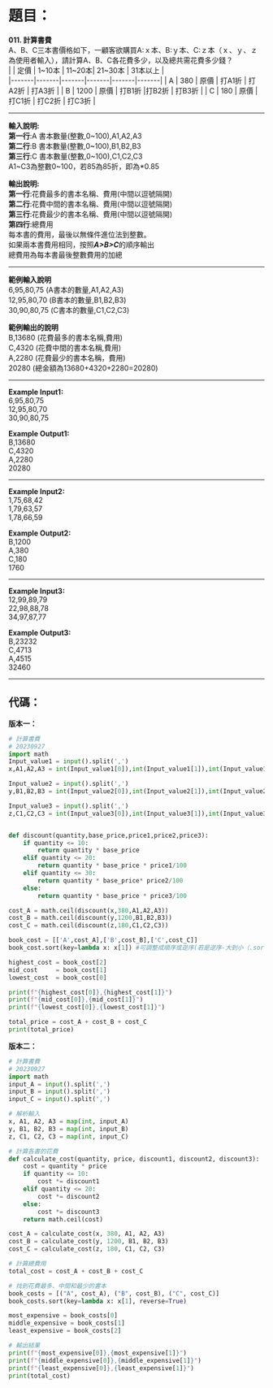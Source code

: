 # 題目：
**011. 計算書費**  
A、B、C三本書價格如下，一顧客欲購買A:ｘ本、B:ｙ本、C:ｚ本（ｘ、ｙ、ｚ為使用者輸入），請計算A、B、C各花費多少，以及總共需花費多少錢？  
|   | 定價 | 1~10本 | 11~20本| 21~30本 | 31本以上 |  
|-------|-------|-------|-------|-------|-------|
| A |  380 | 原價 | 打A1折 | 打A2折 | 打A3折 |
| B | 1200 | 原價 | 打B1折 |打B2折 | 打B3折 |
| C |  180 | 原價 | 打C1折 | 打C2折 | 打C3折 |

-----------------------------------------------------------------------------------------
**輸入說明:**  
**第一行**:A 書本數量(整數,0~100),A1,A2,A3  
**第二行**:B 書本數量(整數,0~100),B1,B2,B3  
**第三行**:C 書本數量(整數,0~100),C1,C2,C3  
A1~C3為整數0~100，若85為85折，即為*0.85   

**輸出說明:**   
**第一行**:花費最多的書本名稱、費用(中間以逗號隔開)  
**第二行**:花費中間的書本名稱、費用(中間以逗號隔開)  
**第三行**:花費最少的書本名稱、費用(中間以逗號隔開)  
**第四行**:總費用  
每本書的費用，最後以無條件進位法到整數。  
如果兩本書費用相同，按照***A>B>C***的順序輸出  
總費用為每本書最後整數費用的加總  

-----------------------------------------------------------------------------------------
**範例輸入說明**  
6,95,80,75 (A書本的數量,A1,A2,A3)  
12,95,80,70 (B書本的數量,B1,B2,B3)  
30,90,80,75 (C書本的數量,C1,C2,C3)  

**範例輸出的說明**  
B,13680 (花費最多的書本名稱,費用)  
C,4320 (花費中間的書本名稱,費用)  
A,2280 (花費最少的書本名稱，費用)  
20280 (總金額為13680+4320+2280=20280)  

-----------------------------------------------------------------------------------------
**Example Input1:**  
6,95,80,75  
12,95,80,70  
30,90,80,75  

**Example Output1:**  
B,13680  
C,4320  
A,2280  
20280  

---------------------------------------------------------------------------------------------------------------
**Example Input2:**  
1,75,68,42  
1,79,63,57  
1,78,66,59  

**Example Output2:**  
B,1200  
A,380  
C,180  
1760  

-------------------------------------------------------------------------------------------
**Example Input3:**  
12,99,89,79  
22,98,88,78  
34,97,87,77  

**Example Output3:**  
B,23232  
C,4713  
A,4515  
32460  

----
## 代碼：  
**版本一：**  
```python 
# 計算書費
# 20230927
import math
Input_value1 = input().split(',')
x,A1,A2,A3 = int(Input_value1[0]),int(Input_value1[1]),int(Input_value1[2]),int(Input_value1[3])

Input_value2 = input().split(',')
y,B1,B2,B3 = int(Input_value2[0]),int(Input_value2[1]),int(Input_value2[2]),int(Input_value2[3])

Input_value3 = input().split(',')
z,C1,C2,C3 = int(Input_value3[0]),int(Input_value3[1]),int(Input_value3[2]),int(Input_value3[3])


def discount(quantity,base_price,price1,price2,price3):
    if quantity <= 10:
        return quantity * base_price
    elif quantity <= 20:
        return quantity * base_price * price1/100
    elif quantity <= 30:
        return quantity * base_price* price2/100
    else:
        return quantity * base_price * price3/100

cost_A = math.ceil(discount(x,380,A1,A2,A3))
cost_B = math.ceil(discount(y,1200,B1,B2,B3))
cost_C = math.ceil(discount(z,180,C1,C2,C3))

book_cost = [['A',cost_A],['B',cost_B],['C',cost_C]]
book_cost.sort(key=lambda x: x[1]) #可調整成順序或逆序(若是逆序-大到小（.sort(key=lambda x: -x[1])）)

highest_cost = book_cost[2]
mid_cost     = book_cost[1]
lowest_cost  = book_cost[0]

print(f"{highest_cost[0]},{highest_cost[1]}")
print(f"{mid_cost[0]},{mid_cost[1]}")
print(f"{lowest_cost[0]},{lowest_cost[1]}")

total_price = cost_A + cost_B + cost_C
print(total_price)
```

**版本二：**  
```python
# 計算書費
# 20230927
import math
input_A = input().split(',')
input_B = input().split(',')
input_C = input().split(',')

# 解析輸入
x, A1, A2, A3 = map(int, input_A)
y, B1, B2, B3 = map(int, input_B)
z, C1, C2, C3 = map(int, input_C)

# 計算各書的花費
def calculate_cost(quantity, price, discount1, discount2, discount3):
    cost = quantity * price
    if quantity <= 10:
        cost *= discount1
    elif quantity <= 20:
        cost *= discount2
    else:
        cost *= discount3
    return math.ceil(cost)

cost_A = calculate_cost(x, 380, A1, A2, A3)
cost_B = calculate_cost(y, 1200, B1, B2, B3)
cost_C = calculate_cost(z, 180, C1, C2, C3)

# 計算總費用
total_cost = cost_A + cost_B + cost_C

# 找到花費最多、中間和最少的書本
book_costs = [("A", cost_A), ("B", cost_B), ("C", cost_C)]
book_costs.sort(key=lambda x: x[1], reverse=True)

most_expensive = book_costs[0]
middle_expensive = book_costs[1]
least_expensive = book_costs[2]

# 輸出結果
print(f"{most_expensive[0]},{most_expensive[1]}")
print(f"{middle_expensive[0]},{middle_expensive[1]}")
print(f"{least_expensive[0]},{least_expensive[1]}")
print(total_cost)
```
